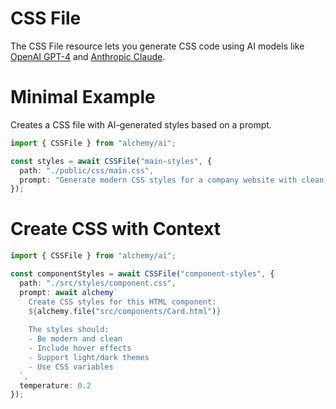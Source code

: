 # CSS File

The CSS File resource lets you generate CSS code using AI models like [OpenAI GPT-4](https://platform.openai.com/docs/models/gpt-4) and [Anthropic Claude](https://www.anthropic.com/claude).

# Minimal Example

Creates a CSS file with AI-generated styles based on a prompt.

```ts
import { CSSFile } from "alchemy/ai";

const styles = await CSSFile("main-styles", {
  path: "./public/css/main.css",
  prompt: "Generate modern CSS styles for a company website with clean, minimalist design"
});
```

# Create CSS with Context

```ts
import { CSSFile } from "alchemy/ai";

const componentStyles = await CSSFile("component-styles", {
  path: "./src/styles/component.css",
  prompt: await alchemy`
    Create CSS styles for this HTML component:
    ${alchemy.file("src/components/Card.html")}
    
    The styles should:
    - Be modern and clean
    - Include hover effects
    - Support light/dark themes
    - Use CSS variables
  `,
  temperature: 0.2
});
```